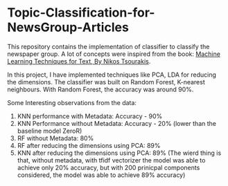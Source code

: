 # Topic-Classification-for-NewsGroup-Articles

This repository contains the implementation of classifier to classify the newspaper group. A lot of concepts were inspired from the book: [Machine Learning Techniques for Text, By Nikos Tsourakis](https://www.packtpub.com/product/machine-learning-techniques-for-text/9781803242385).

In this project, I have implemented techniques like PCA, LDA for reducing the dimensions. The classifier was built on Random Forest, K-nearest neighbours. With Random Forest, the accuracy was around 90%. 

Some Interesting observations from the data:
  1. KNN performance with Metadata: Accuracy - 90%
  2. KNN Performance without Metadata: Accuracy - 20% (lower than the baseline model ZeroR)
  3. RF without Metadata: 80%
  4. RF after reducing the dimensions using PCA: 89%
  5. KNN after reducing the dimensions using PCA: 89% (The wierd thing is that, without metadata, with tfidf vectorizer the model was able to achieve only 20% accuracy, but with 200 prinicpal components considered, the model was able to achieve 89% accuracy)
  
 
